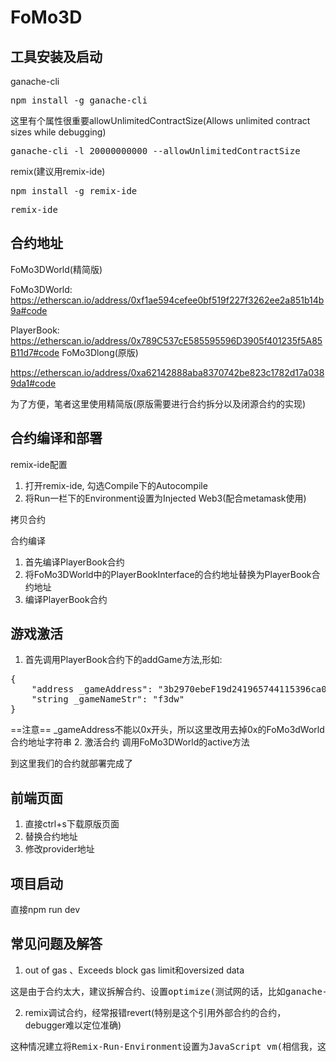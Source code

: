 
# FoMo3D

## 工具安装及启动
ganache-cli
<pre>
npm install -g ganache-cli
</pre>
这里有个属性很重要allowUnlimitedContractSize(Allows unlimited contract sizes while debugging)
<pre>
ganache-cli -l 20000000000 --allowUnlimitedContractSize
</pre>

remix(建议用remix-ide)
<pre>
npm install -g remix-ide
</pre>
<pre>
remix-ide
</pre>

## 合约地址
FoMo3DWorld(精简版)

FoMo3DWorld:
https://etherscan.io/address/0xf1ae594cefee0bf519f227f3262ee2a851b14b9a#code

PlayerBook:
https://etherscan.io/address/0x789C537cE585595596D3905f401235f5A85B11d7#code
</pre>
FoMo3Dlong(原版)

https://etherscan.io/address/0xa62142888aba8370742be823c1782d17a0389da1#code

为了方便，笔者这里使用精简版(原版需要进行合约拆分以及闭源合约的实现)

## 合约编译和部署
remix-ide配置
1. 打开remix-ide, 勾选Compile下的Autocompile
2. 将Run一栏下的Environment设置为Injected Web3(配合metamask使用)

拷贝合约

合约编译
1. 首先编译PlayerBook合约
2. 将FoMo3DWorld中的PlayerBookInterface的合约地址替换为PlayerBook合约地址
3. 编译PlayerBook合约

## 游戏激活
1. 首先调用PlayerBook合约下的addGame方法,形如:
<pre>
{
	"address _gameAddress": "3b2970ebeF19d241965744115396ca01EeA811da",
	"string _gameNameStr": "f3dw"
}
</pre>
==注意== _gameAddress不能以0x开头，所以这里改用去掉0x的FoMo3dWorld合约地址字符串
2. 激活合约
调用FoMo3DWorld的active方法

到这里我们的合约就部署完成了

## 前端页面
1. 直接ctrl+s下载原版页面
2. 替换合约地址
3. 修改provider地址

## 项目启动
直接npm run dev

## 常见问题及解答
1. out of gas 、Exceeds block gas limit和oversized data
<pre>
这是由于合约太大，建议拆解合约、设置optimize(测试网的话，比如ganache-cli 可以设置allowUnlimitedContractSize属性)
</pre>
2. remix调试合约，经常报错revert(特别是这个引用外部合约的合约，debugger难以定位准确)
<pre>
这种情况建立将Remix-Run-Environment设置为JavaScript vm(相信我，这绝对是个调试神器)
</pre>

